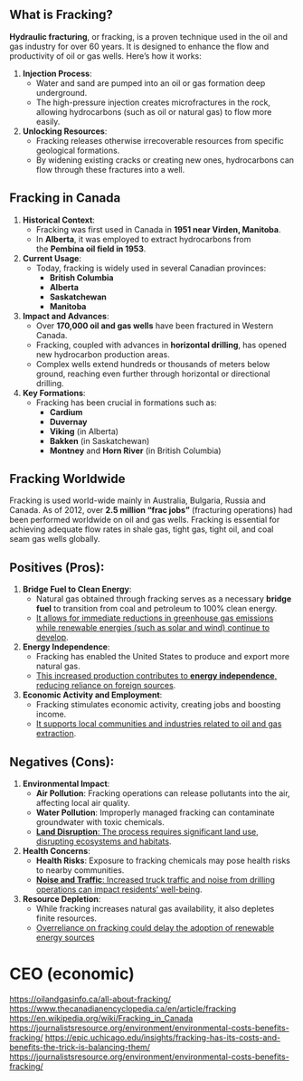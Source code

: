 ## What is Fracking?

**Hydraulic fracturing**, or fracking, is a proven technique used in the oil and gas industry for over 60 years. It is designed to enhance the flow and productivity of oil or gas wells. Here’s how it works:

1. **Injection Process**:
    - Water and sand are pumped into an oil or gas formation deep underground.
    - The high-pressure injection creates microfractures in the rock, allowing hydrocarbons (such as oil or natural gas) to flow more easily.
2. **Unlocking Resources**:
    - Fracking releases otherwise irrecoverable resources from specific geological formations.
    - By widening existing cracks or creating new ones, hydrocarbons can flow through these fractures into a well.

## Fracking in Canada
1. **Historical Context**:
    - Fracking was first used in Canada in **1951 near Virden, Manitoba**.
    - In **Alberta**, it was employed to extract hydrocarbons from the **Pembina oil field in 1953**.
2. **Current Usage**:
    - Today, fracking is widely used in several Canadian provinces:
        - **British Columbia**
        - **Alberta**
        - **Saskatchewan**
        - **Manitoba**
3. **Impact and Advances**:
    - Over **170,000 oil and gas wells** have been fractured in Western Canada.
    - Fracking, coupled with advances in **horizontal drilling**, has opened new hydrocarbon production areas.
    - Complex wells extend hundreds or thousands of meters below ground, reaching even further through horizontal or directional drilling.
4. **Key Formations**:
    - Fracking has been crucial in formations such as:
        - **Cardium**
        - **Duvernay**
        - **Viking** (in Alberta)
        - **Bakken** (in Saskatchewan)
        - **Montney** and **Horn River** (in British Columbia)

## Fracking Worldwide
Fracking is used world-wide mainly in Australia, Bulgaria, Russia and Canada. As of 2012, over **2.5 million “frac jobs”** (fracturing operations) had been performed worldwide on oil and gas wells. Fracking is essential for achieving adequate flow rates in shale gas, tight gas, tight oil, and coal seam gas wells globally.

## Positives (Pros):
1. **Bridge Fuel to Clean Energy**:
    - Natural gas obtained through fracking serves as a necessary **bridge fuel** to transition from coal and petroleum to 100% clean energy.
    - [It allows for immediate reductions in greenhouse gas emissions while renewable energies (such as solar and wind) continue to develop](https://www.procon.org/headlines/fracking-top-3-pros-and-cons/).
2. **Energy Independence**:
    - Fracking has enabled the United States to produce and export more natural gas.
    - [This increased production contributes to **energy independence**, reducing reliance on foreign sources](https://www.procon.org/headlines/fracking-top-3-pros-and-cons/).
3. **Economic Activity and Employment**:
    - Fracking stimulates economic activity, creating jobs and boosting income.
    - [It supports local communities and industries related to oil and gas extraction](https://epic.uchicago.edu/insights/fracking-has-its-costs-and-benefits-the-trick-is-balancing-them/).

## Negatives (Cons):
1. **Environmental Impact**:
    - **Air Pollution**: Fracking operations can release pollutants into the air, affecting local air quality.
    - **Water Pollution**: Improperly managed fracking can contaminate groundwater with toxic chemicals.
    - [**Land Disruption**: The process requires significant land use, disrupting ecosystems and habitats](https://journalistsresource.org/environment/environmental-costs-benefits-fracking/).
2. **Health Concerns**:
    - **Health Risks**: Exposure to fracking chemicals may pose health risks to nearby communities.
    - [**Noise and Traffic**: Increased truck traffic and noise from drilling operations can impact residents’ well-being](https://epic.uchicago.edu/insights/fracking-has-its-costs-and-benefits-the-trick-is-balancing-them/).
3. **Resource Depletion**:    
    - While fracking increases natural gas availability, it also depletes finite resources.
    - [Overreliance on fracking could delay the adoption of renewable energy sources](https://journalistsresource.org/environment/environmental-costs-benefits-fracking/)

# CEO (economic)

https://oilandgasinfo.ca/all-about-fracking/
https://www.thecanadianencyclopedia.ca/en/article/fracking
https://en.wikipedia.org/wiki/Fracking_in_Canada
https://journalistsresource.org/environment/environmental-costs-benefits-fracking/
https://epic.uchicago.edu/insights/fracking-has-its-costs-and-benefits-the-trick-is-balancing-them/
https://journalistsresource.org/environment/environmental-costs-benefits-fracking/
